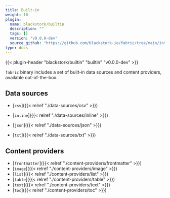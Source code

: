 ```yaml
---
title: Built-in
weight: 10
plugin:
  name: blackstork/builtin
  description: ""
  tags: []
  version: "v0.0.0-dev"
  source_github: "https://github.com/blackstork-io/fabric/tree/main/internal/builtin/"
type: docs
---
```


{{< plugin-header "blackstork/builtin" "builtin" "v0.0.0-dev" >}}

`fabric` binary includes a set of built-in data sources and content providers, available out-of-the-box.

## Data sources

- [`csv`]({{< relref "./data-sources/csv" >}})

- [`inline`]({{< relref "./data-sources/inline" >}})

- [`json`]({{< relref "./data-sources/json" >}})

- [`txt`]({{< relref "./data-sources/txt" >}})

## Content providers

- [`frontmatter`]({{< relref "./content-providers/frontmatter" >}})
- [`image`]({{< relref "./content-providers/image" >}})
- [`list`]({{< relref "./content-providers/list" >}})
- [`table`]({{< relref "./content-providers/table" >}})
- [`text`]({{< relref "./content-providers/text" >}})
- [`toc`]({{< relref "./content-providers/toc" >}})
